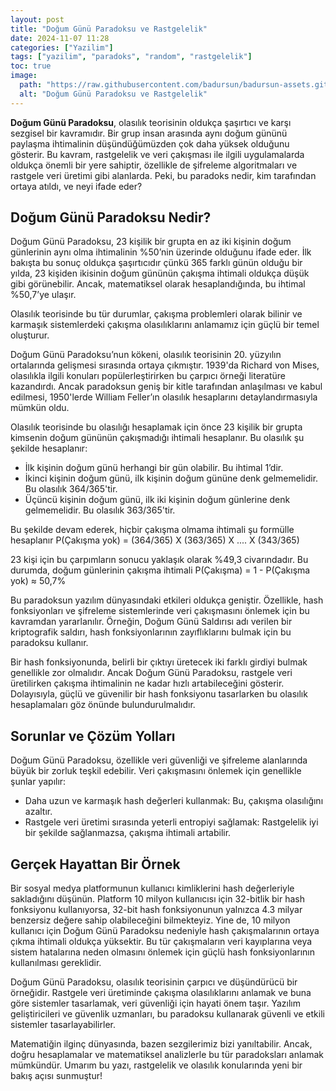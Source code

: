 ```yaml
---
layout: post
title: "Doğum Günü Paradoksu ve Rastgelelik"
date: 2024-11-07 11:28
categories: ["Yazilim"]
tags: ["yazilim", "paradoks", "random", "rastgelelik"]
toc: true
image:
  path: "https://raw.githubusercontent.com/badursun/badursun-assets.github.io/refs/heads/main/img/dogum-gunu-paradoksu.webp"
  alt: "Doğum Günü Paradoksu ve Rastgelelik"
---
```


**Doğum Günü Paradoksu**, olasılık teorisinin oldukça şaşırtıcı ve karşı sezgisel bir kavramıdır. Bir grup insan arasında aynı doğum gününü paylaşma ihtimalinin düşündüğümüzden çok daha yüksek olduğunu gösterir. Bu kavram, rastgelelik ve veri çakışması ile ilgili uygulamalarda oldukça önemli bir yere sahiptir, özellikle de şifreleme algoritmaları ve rastgele veri üretimi gibi alanlarda. Peki, bu paradoks nedir, kim tarafından ortaya atıldı, ve neyi ifade eder?

## Doğum Günü Paradoksu Nedir?
Doğum Günü Paradoksu, 23 kişilik bir grupta en az iki kişinin doğum günlerinin aynı olma ihtimalinin %50’nin üzerinde olduğunu ifade eder. İlk bakışta bu sonuç oldukça şaşırtıcıdır çünkü 365 farklı günün olduğu bir yılda, 23 kişiden ikisinin doğum gününün çakışma ihtimali oldukça düşük gibi görünebilir. Ancak, matematiksel olarak hesaplandığında, bu ihtimal %50,7’ye ulaşır.

Olasılık teorisinde bu tür durumlar, çakışma problemleri olarak bilinir ve karmaşık sistemlerdeki çakışma olasılıklarını anlamamız için güçlü bir temel oluşturur.

Doğum Günü Paradoksu’nun kökeni, olasılık teorisinin 20. yüzyılın ortalarında gelişmesi sırasında ortaya çıkmıştır. 1939'da Richard von Mises, olasılıkla ilgili konuları popülerleştirirken bu çarpıcı örneği literatüre kazandırdı. Ancak paradoksun geniş bir kitle tarafından anlaşılması ve kabul edilmesi, 1950'lerde William Feller’ın olasılık hesaplarını detaylandırmasıyla mümkün oldu.

Olasılık teorisinde bu olasılığı hesaplamak için önce 23 kişilik bir grupta kimsenin doğum gününün çakışmadığı ihtimali hesaplanır. Bu olasılık şu şekilde hesaplanır:

- İlk kişinin doğum günü herhangi bir gün olabilir. Bu ihtimal 1’dir.
- İkinci kişinin doğum günü, ilk kişinin doğum gününe denk gelmemelidir. Bu olasılık 364/365'tir.
- Üçüncü kişinin doğum günü, ilk iki kişinin doğum günlerine denk gelmemelidir. Bu olasılık 363/365'tir.

Bu şekilde devam ederek, hiçbir çakışma olmama ihtimali şu formülle hesaplanır
P(Çakışma yok) = (364/365) X (363/365) X .... X (343/365)

23 kişi için bu çarpımların sonucu yaklaşık olarak %49,3 civarındadır. Bu durumda, doğum günlerinin çakışma ihtimali
P(Çakışma) = 1 - P(Çakışma yok) ≈ 50,7%

Bu paradoksun yazılım dünyasındaki etkileri oldukça geniştir. Özellikle, hash fonksiyonları ve şifreleme sistemlerinde veri çakışmasını önlemek için bu kavramdan yararlanılır. Örneğin, Doğum Günü Saldırısı adı verilen bir kriptografik saldırı, hash fonksiyonlarının zayıflıklarını bulmak için bu paradoksu kullanır.

Bir hash fonksiyonunda, belirli bir çıktıyı üretecek iki farklı girdiyi bulmak genellikle zor olmalıdır. Ancak Doğum Günü Paradoksu, rastgele veri üretilirken çakışma ihtimalinin ne kadar hızlı artabileceğini gösterir. Dolayısıyla, güçlü ve güvenilir bir hash fonksiyonu tasarlarken bu olasılık hesaplamaları göz önünde bulundurulmalıdır.

## Sorunlar ve Çözüm Yolları
Doğum Günü Paradoksu, özellikle veri güvenliği ve şifreleme alanlarında büyük bir zorluk teşkil edebilir. Veri çakışmasını önlemek için genellikle şunlar yapılır:

- Daha uzun ve karmaşık hash değerleri kullanmak: Bu, çakışma olasılığını azaltır.
- Rastgele veri üretimi sırasında yeterli entropiyi sağlamak: Rastgelelik iyi bir şekilde sağlanmazsa, çakışma ihtimali artabilir.

## Gerçek Hayattan Bir Örnek
Bir sosyal medya platformunun kullanıcı kimliklerini hash değerleriyle sakladığını düşünün. Platform 10 milyon kullanıcısı için 32-bitlik bir hash fonksiyonu kullanıyorsa, 32-bit hash fonksiyonunun yalnızca 4.3 milyar benzersiz değere sahip olabileceğini bilmekteyiz. Yine de, 10 milyon kullanıcı için Doğum Günü Paradoksu nedeniyle hash çakışmalarının ortaya çıkma ihtimali oldukça yüksektir. Bu tür çakışmaların veri kayıplarına veya sistem hatalarına neden olmasını önlemek için güçlü hash fonksiyonlarının kullanılması gereklidir.

Doğum Günü Paradoksu, olasılık teorisinin çarpıcı ve düşündürücü bir örneğidir. Rastgele veri üretiminde çakışma olasılıklarını anlamak ve buna göre sistemler tasarlamak, veri güvenliği için hayati önem taşır. Yazılım geliştiricileri ve güvenlik uzmanları, bu paradoksu kullanarak güvenli ve etkili sistemler tasarlayabilirler.

Matematiğin ilginç dünyasında, bazen sezgilerimiz bizi yanıltabilir. Ancak, doğru hesaplamalar ve matematiksel analizlerle bu tür paradoksları anlamak mümkündür. Umarım bu yazı, rastgelelik ve olasılık konularında yeni bir bakış açısı sunmuştur!